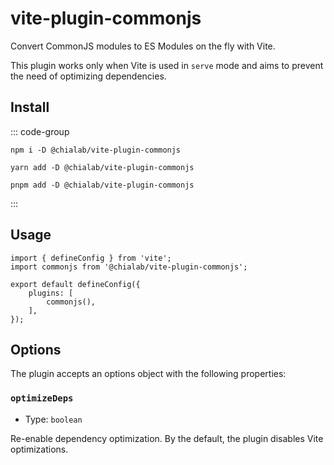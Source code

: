 # vite-plugin-commonjs

Convert CommonJS modules to ES Modules on the fly with Vite.

This plugin works only when Vite is used in `serve` mode and aims to prevent the need of optimizing dependencies.

## Install

::: code-group

```sh[npm]
npm i -D @chialab/vite-plugin-commonjs
```

```sh[yarn]
yarn add -D @chialab/vite-plugin-commonjs
```

```sh[pnpm]
pnpm add -D @chialab/vite-plugin-commonjs
```

:::

## Usage

```ts[vite.config.ts]
import { defineConfig } from 'vite';
import commonjs from '@chialab/vite-plugin-commonjs';

export default defineConfig({
    plugins: [
        commonjs(),
    ],
});
```

## Options

The plugin accepts an options object with the following properties:

### `optimizeDeps`

- Type: `boolean`

Re-enable dependency optimization. By the default, the plugin disables Vite optimizations.
